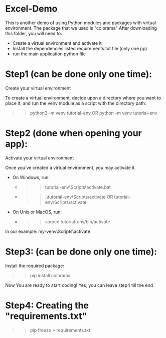 # Excel-Demo

This is another demo of using Python modules and packages with virtual environment.
The package that we used is "colorama"
After downloading this folder, you will need to:
- Create a virtual environment and activate it
- Install the dependencies listed requirements.txt file (only one pp)
- run the main application python file

# Step1 (can be done only one time): 
Create your virtual environment

To create a virtual environment, decide upon a directory where you want to place it, 
and run the venv module as a script with the directory path:
>> python3 -m venv tutorial-env
OR
>> python -m venv tutorial-env


# Step2 (done when opening your app): 
Activate your virtual environment

Once you’ve created a virtual environment, you may activate it.
- On Windows, run:
    - >> tutorial-env\Scripts\activate.bat
    - >> .\tutorial-env\Scripts\activate OR tutorial-env\Scripts\activate
- On Unix or MacOS, run:
    - >>source tutorial-env/bin/activate

In our example: my-venv\Scripts\activate

# Step3: (can be done only one time): 
Install the required package:
>> pip install colorama

Now You are ready to start coding!
Yes, you can leave step4 till the end

# Step4: Creating the "requirements.txt"
>> pip freeze > requirements.txt






